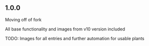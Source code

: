 1.0.0
-------
Moving off of fork

All base functionality and images from v10 version included 

TODO: Images for all entries and further automation for usable plants
